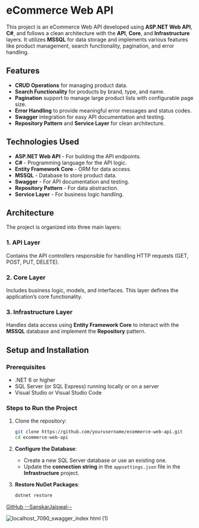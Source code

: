 # eCommerce Web API

This project is an eCommerce Web API developed using **ASP.NET Web API**, **C#**, and follows a clean architecture with the **API**, **Core**, and **Infrastructure** layers. It utilizes **MSSQL** for data storage and implements various features like product management, search functionality, pagination, and error handling.

## Features

- **CRUD Operations** for managing product data.
- **Search Functionality** for products by brand, type, and name.
- **Pagination** support to manage large product lists with configurable page size.
- **Error Handling** to provide meaningful error messages and status codes.
- **Swagger** integration for easy API documentation and testing.
- **Repository Pattern** and **Service Layer** for clean architecture.

## Technologies Used

- **ASP.NET Web API** - For building the API endpoints.
- **C#** - Programming language for the API logic.
- **Entity Framework Core** - ORM for data access.
- **MSSQL** - Database to store product data.
- **Swagger** - For API documentation and testing.
- **Repository Pattern** - For data abstraction.
- **Service Layer** - For business logic handling.

## Architecture

The project is organized into three main layers:

### 1. **API Layer**  
Contains the API controllers responsible for handling HTTP requests (GET, POST, PUT, DELETE).

### 2. **Core Layer**  
Includes business logic, models, and interfaces. This layer defines the application’s core functionality.

### 3. **Infrastructure Layer**  
Handles data access using **Entity Framework Core** to interact with the **MSSQL** database and implement the **Repository** pattern.

## Setup and Installation

### Prerequisites

- .NET 6 or higher
- SQL Server (or SQL Express) running locally or on a server
- Visual Studio or Visual Studio Code

### Steps to Run the Project

1. Clone the repository:
    ```bash
    git clone https://github.com/yourusername/ecommerce-web-api.git
    cd ecommerce-web-api
    ```

2. **Configure the Database**:  
   - Create a new SQL Server database or use an existing one.
   - Update the **connection string** in the `appsettings.json` file in the **Infrastructure** project.

3. **Restore NuGet Packages**:
   ```bash
   dotnet restore

<a href="https://github.com/Sanskarjaas">GitHub --SanskarJaiswal--</a>

![localhost_7090_swagger_index html (1)](https://github.com/user-attachments/assets/e065996b-ae61-4ca2-9632-fbd6ed3e13bb)
